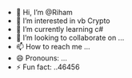 - 👋 Hi, I’m @Riham
- 👀 I’m interested in vb Crypto
- 🌱 I’m currently learning  c#
- 💞️ I’m looking to collaborate on ...
- 📫 How to reach me ...
- 😄 Pronouns: ...
- ⚡ Fun fact: ..46456

<!---
Rihamdel/Rihamdel is a ✨ special ✨ repository because its `README.md` (this file) appears on your GitHub profile.
You can click the Preview nk to take a look at your changes.
--->
